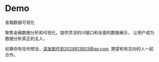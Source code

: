 # Demo
金融数据可视化

聚焦金融数据分析和可视化，提供灵活的UI接口和全面的数据展示， 让用户成为数据分析真正的主人，

如果你有任何想法，请发邮件到2028813603@qq.com. 期望和有志向的人一起合作。
